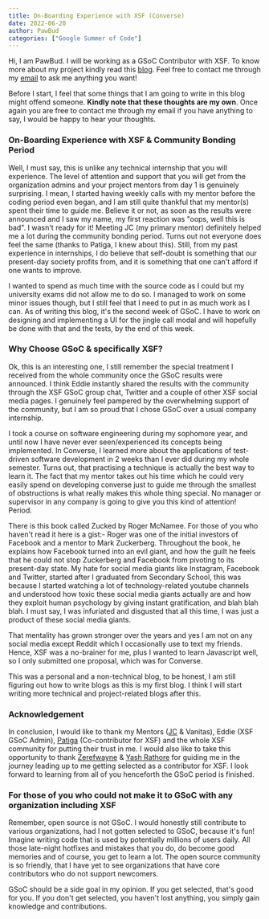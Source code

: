 ```yaml
---
title: On-Boarding Experience with XSF (Converse)
date: 2022-06-20
author: PawBud
categories: ["Google Summer of Code"]
---
```


Hi, I am PawBud. I will be working as a GSoC Contributor with XSF. To know more about my project kindly read this [blog](https://xmpp.org/2022/05/xmpp-google-summer-of-code-2022-welcome-new-contributors/). Feel free to contact me through my [email](ferrypieme@gmail.com) to ask me anything you want!

Before I start, I feel that some things that I am going to write in this blog might offend someone. **Kindly note that these thoughts are my own**. Once again you are free to contact me through my email if you have anything to say, I would be happy to hear your thoughts.


### On-Boarding Experience with XSF & Community Bonding Period

Well, I must say, this is unlike any technical internship that you will experience. The level of attention and support that you will get from the organization admins and your project mentors from day 1 is genuinely surprising. I mean, I started having weekly calls with my mentor before the coding period even began, and
I am still quite thankful that my mentor(s) spent their time to guide me. Believe it or not, as soon as the results were announced and I saw my name, my first reaction was "oops, well this is bad". I wasn't ready for it! Meeting JC (my primary mentor) definitely helped me a lot during the community bonding period. 
Turns out not everyone does feel the same (thanks to Patiga, I knew about this). Still, from my past experience in internships, I do believe that self-doubt is something that our present-day society profits from, and it is something that one can't afford if one wants to improve.

I wanted to spend as much time with the source code as I could but my university exams did not allow me to do so. I managed to work on some minor issues though, but I still feel that I need to put in as much work as I can. As of writing this blog, it's the second week of GSoC. I have to work on designing and
implementing a UI for the jingle call modal and will hopefully be done with that and the tests, by the end of this week.


### Why Choose GSoC & specifically XSF?

Ok, this is an interesting one, I still remember the special treatment I received from the whole community once the GSoC results were announced. I think Eddie instantly shared the results with the community through the XSF GSoC group chat, Twitter and a couple of other XSF social media pages. I genuinely feel pampered
by the overwhelming support of the community, but I am so proud that I chose GSoC over a usual company internship.

I took a course on software engineering during my sophomore year, and until now I have never ever seen/experienced its concepts being implemented. In Converse, I learned more about the applications of test-driven software development in 2 weeks than I ever did during my whole semester. Turns out, that practising a technique 
is actually the best way to learn it. The fact that my mentor takes out his time which he could very easily spend on developing converse just to guide me through the smallest of obstructions is what really makes this whole thing special. No manager or supervisor in any company is going to give you this kind of attention!
Period.

There is this book called Zucked by Roger McNamee. For those of you who haven't read it here is a gist:- Roger was one of the initial investors of Facebook and a mentor to Mark Zuckerberg. Throughout the book, he explains how Facebook turned into an evil giant, and how the guilt he feels that he could not stop Zuckerberg 
and Facebook from pivoting to its present-day state. My hate for social media giants like Instagram, Facebook and Twitter, started after I graduated from Secondary School, this was because I started watching a lot of technology-related youtube channels and understood how toxic these social media giants actually are and how 
they exploit human psychology by giving instant gratification, and blah blah blah. I must say, I was infuriated and disgusted that all this time, I was just a product of these social media giants.

That mentality has grown stronger over the years and yes I am not on any social media except Reddit which I occasionally use to text my friends. Hence, XSF was a no-brainer for me, plus I wanted to learn Javascript well, so I only submitted one proposal, which was for Converse.

This was a personal and a non-technical blog, to be honest, I am still figuring out how to write blogs as this is my first blog. I think I will start writing more technical and project-related blogs after this.

### Acknowledgement
In conclusion, I would like to thank my Mentors ([JC](https://github.com/jcbrand) & Vanitas),  Eddie (XSF GSoC Admin), [Patiga](https://github.com/Patiga) (Co-contributor for XSF) and the whole XSF community for putting their trust in me. I would also like to take this opportunity to thank [Zerefwayne](https://github.com/zerefwayne) 
& [Yash Rathore](https://github.com/YashRE42) for guiding me in the journey leading up to me getting selected as a contributor for XSF. I look forward to learning from all of you henceforth the GSoC period is finished.

### For those of you who could not make it to GSoC with any organization including XSF

Remember, open source is not GSoC. I would honestly still contribute to various organizations, had I not gotten selected to GSoC, because it's fun! Imagine writing code that is used by potentially millions of users daily. All those late-night hotfixes and mistakes that you do, do become good memories and of course, you get
to learn a lot. The open source community is so friendly, that I have yet to see organizations that have core contributors who do not support newcomers.

GSoC should be a side goal in my opinion. If you get selected, that's good for you. If you don't get selected, you haven't lost anything, you simply gain knowledge and contributions.

